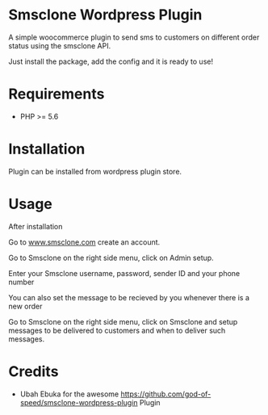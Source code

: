 Smsclone Wordpress Plugin
=======================

A simple woocommerce plugin to send sms to customers on different order status using the smsclone API.

Just install the package, add the config and it is ready to use!

Requirements
============

* PHP >= 5.6

Installation
============

Plugin can be installed from wordpress plugin store. 

Usage
=====

After installation

Go to www.smsclone.com create an account.

Go to Smsclone on the right side menu, click on Admin setup.

Enter your Smsclone username, password, sender ID and your phone number

You can also set the message to be recieved by you whenever there is a new order

Go to Smsclone on the right side menu, click on Smsclone and setup messages to be delivered to customers and when to deliver such messages.

Credits
=======

* Ubah Ebuka for the awesome https://github.com/god-of-speed/smsclone-wordpress-plugin Plugin